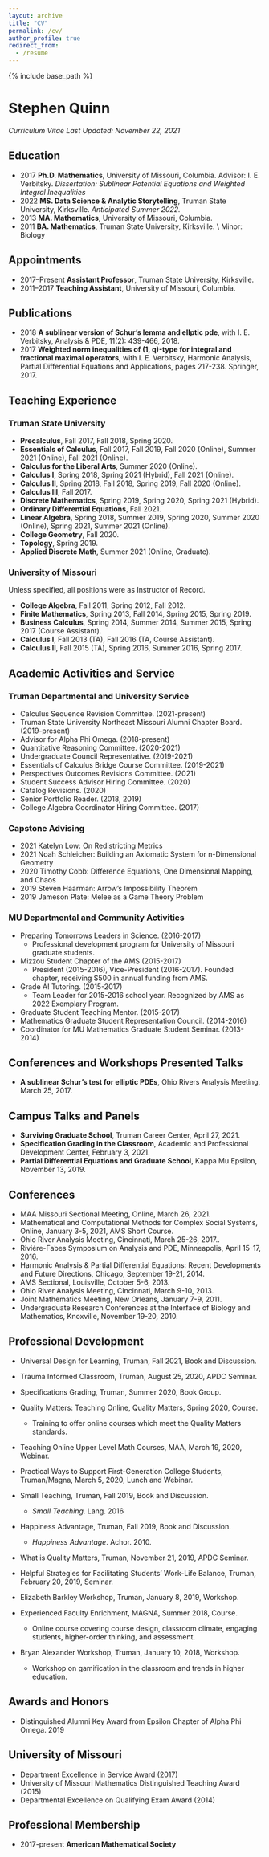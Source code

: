 ```yaml
---
layout: archive
title: "CV"
permalink: /cv/
author_profile: true
redirect_from:
  - /resume
---
```


{% include base_path %}

# Stephen Quinn
*Curriculum Vitae*
*Last Updated: November 22, 2021*

## Education
- 2017 **Ph.D. Mathematics**, University of Missouri, Columbia. Advisor: I. E. Verbitsky. *Dissertation: Sublinear Potential Equations and Weighted Integral Inequalities*
- 2022 **MS. Data Science & Analytic Storytelling**, Truman State University, Kirksville.
*Anticipated Summer 2022.*
- 2013 **MA. Mathematics**, University of Missouri, Columbia.
- 2011 **BA. Mathematics**, Truman State University, Kirksville. \\
Minor: Biology

## Appointments
- 2017–Present **Assistant Professor**, Truman State University, Kirksville. 
- 2011–2017 **Teaching Assistant**, University of Missouri, Columbia.

## Publications
- 2018 **A sublinear version of Schur’s lemma and ellptic pde**, with I. E. Verbitsky, Analysis & PDE, 11(2): 439-466, 2018.
- 2017 **Weighted norm inequalities of (1, q)-type for integral and fractional maximal operators**, with I. E. Verbitsky, Harmonic Analysis, Partial Differential Equations and Applications, pages 217-238. Springer, 2017.

## Teaching Experience 
### Truman State University
- **Precalculus**, Fall 2017, Fall 2018, Spring 2020.
- **Essentials of Calculus**, Fall 2017, Fall 2019, Fall 2020 (Online), Summer 2021 (Online), Fall 2021 (Online).
- **Calculus for the Liberal Arts**, Summer 2020 (Online).
- **Calculus I**, Spring 2018, Spring 2021 (Hybrid), Fall 2021 (Online).
- **Calculus II**, Spring 2018, Fall 2018, Spring 2019, Fall 2020 (Online).
- **Calculus III**, Fall 2017.
- **Discrete Mathematics**, Spring 2019, Spring 2020, Spring 2021 (Hybrid).
- **Ordinary Differential Equations**, Fall 2021.
- **Linear Algebra**, Spring 2018, Summer 2019, Spring 2020, Summer 2020 (Online), Spring 2021, Summer 2021 (Online).
- **College Geometry**, Fall 2020.
- **Topology**, Spring 2019.
- **Applied Discrete Math**, Summer 2021 (Online, Graduate).

### University of Missouri
Unless specified, all positions were as Instructor of Record.
- **College Algebra**, Fall 2011, Spring 2012, Fall 2012.
- **Finite Mathematics**, Spring 2013, Fall 2014, Spring 2015, Spring 2019.
- **Business Calculus**, Spring 2014, Summer 2014, Summer 2015, Spring 2017 (Course Assistant). 
- **Calculus I**, Fall 2013 (TA), Fall 2016 (TA, Course Assistant).
- **Calculus II**, Fall 2015 (TA), Spring 2016, Summer 2016, Spring 2017.

## Academic Activities and Service 

### Truman Departmental and University Service
- Calculus Sequence Revision Committee. (2021-present)
- Truman State University Northeast Missouri Alumni Chapter Board. (2019-present)
- Advisor for Alpha Phi Omega. (2018-present)
- Quantitative Reasoning Committee. (2020-2021)
- Undergraduate Council Representative. (2019-2021)
- Essentials of Calculus Bridge Course Committee. (2019-2021)
- Perspectives Outcomes Revisions Committee. (2021)
- Student Success Advisor Hiring Committee. (2020)
- Catalog Revisions. (2020)
- Senior Portfolio Reader. (2018, 2019)
- College Algebra Coordinator Hiring Committee. (2017)

### Capstone Advising
- 2021 Katelyn Low: On Redistricting Metrics
- 2021 Noah Schleicher: Building an Axiomatic System for n-Dimensional Geometry 
- 2020 Timothy Cobb: Difference Equations, One Dimensional Mapping, and Chaos 
- 2019 Steven Haarman: Arrow’s Impossibility Theorem
- 2019 Jameson Plate: Melee as a Game Theory Problem

### MU Departmental and Community Activities
- Preparing Tomorrows Leaders in Science. (2016-2017)
  - Professional development program for University of Missouri graduate students.
- Mizzou Student Chapter of the AMS (2015-2017)
  - President (2015-2016), Vice-President (2016-2017). Founded chapter, receiving $500 in annual funding from AMS.
- Grade A! Tutoring. (2015-2017)
  - Team Leader for 2015-2016 school year. Recognized by AMS as 2022 Exemplary Program.
- Graduate Student Teaching Mentor. (2015-2017)
- Mathematics Graduate Student Representation Council. (2014-2016)
- Coordinator for MU Mathematics Graduate Student Seminar. (2013-2014)

## Conferences and Workshops Presented Talks
- **A sublinear Schur’s test for elliptic PDEs**, Ohio Rivers Analysis Meeting, March 25, 2017.

## Campus Talks and Panels
- **Surviving Graduate School**, Truman Career Center, April 27, 2021. 
- **Specification Grading in the Classroom**, Academic and Professional Development Center, February 3, 2021.
- **Partial Differential Equations and Graduate School**, Kappa Mu Epsilon,
November 13, 2019.

## Conferences
- MAA Missouri Sectional Meeting, Online, March 26, 2021.
- Mathematical and Computational Methods for Complex Social Systems,
Online, January 3-5, 2021, AMS Short Course.
-  Ohio River Analysis Meeting, Cincinnati, March 25-26, 2017..
-  Riviére-Fabes Symposium on Analysis and PDE, Minneapolis, April 15-17, 2016.
-  Harmonic Analysis & Partial Differential Equations: Recent Developments and Future Directions, Chicago, September 19-21, 2014.
-  AMS Sectional, Louisville, October 5-6, 2013.
-  Ohio River Analysis Meeting, Cincinnati, March 9-10, 2013.
-  Joint Mathematics Meeting, New Orleans, January 7-9, 2011.
-  Undergraduate Research Conferences at the Interface of Biology and Mathematics, Knoxville, November 19-20, 2010.

## Professional Development
-  Universal Design for Learning, Truman, Fall 2021, Book and Discussion. 
- Trauma Informed Classroom, Truman, August 25, 2020, APDC Seminar.
- Specifications Grading, Truman, Summer 2020, Book Group.
- Quality Matters: Teaching Online, Quality Matters, Spring 2020, Course.
  - Training to offer online courses which meet the Quality Matters standards.
- Teaching Online Upper Level Math Courses, MAA, March 19, 2020, Webinar.
- Practical Ways to Support First-Generation College Students, Truman/Magna, March 5, 2020, Lunch and Webinar.
- Small Teaching, Truman, Fall 2019, Book and Discussion. 
  - *Small Teaching*. Lang. 2016
- Happiness Advantage, Truman, Fall 2019, Book and Discussion. 
  - *Happiness Advantage*. Achor. 2010.

- What is Quality Matters, Truman, November 21, 2019, APDC Seminar. 
- Helpful Strategies for Facilitating Students’ Work-Life Balance, Truman, February 20, 2019,  Seminar.
- Elizabeth Barkley Workshop, Truman, January 8, 2019, Workshop.
- Experienced Faculty Enrichment, MAGNA, Summer 2018, Course.
  - Online course covering course design, classroom climate, engaging students, higher-order thinking, and assessment.
- Bryan Alexander Workshop, Truman, January 10, 2018, Workshop. 
  - Workshop on gamification in the classroom and trends in higher education.

## Awards and Honors
- Distinguished Alumni Key Award from Epsilon Chapter of Alpha Phi Omega. 2019

## University of Missouri
- Department Excellence in Service Award (2017)
- University of Missouri Mathematics Distinguished Teaching Award (2015)
- Departmental Excellence on Qualifying Exam Award (2014)

## Professional Membership

- 2017-present **American Mathematical Society**
